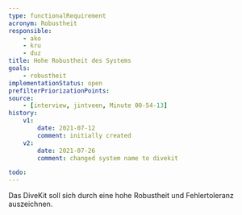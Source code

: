 ```yaml
---
type: functionalRequirement
acronym: Robustheit
responsible: 
    - ako
    - kru
    - duz
title: Hohe Robustheit des Systems
goals: 
    - robustheit
implementationStatus: open
prefilterPriorizationPoints:
source: 
    - [interview, jintveen, Minute 00-54-13]
history:
    v1:
        date: 2021-07-12
        comment: initially created
    v2:
        date: 2021-07-26
        comment: changed system name to divekit

todo:
---
```


Das DiveKit soll sich durch eine hohe Robustheit und Fehlertoleranz auszeichnen.
